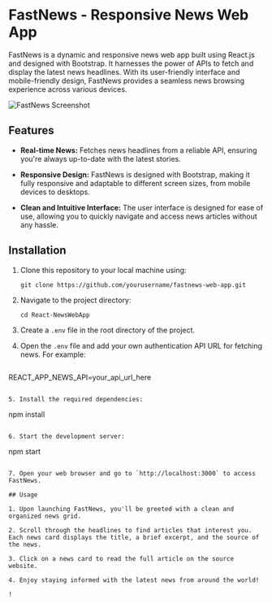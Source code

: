 # FastNews - Responsive News Web App

FastNews is a dynamic and responsive news web app built using React.js and designed with Bootstrap. It harnesses the power of APIs to fetch and display the latest news headlines. With its user-friendly interface and mobile-friendly design, FastNews provides a seamless news browsing experience across various devices.

![FastNews Screenshot](screenshot.png)

## Features

- **Real-time News:** Fetches news headlines from a reliable API, ensuring you're always up-to-date with the latest stories.

- **Responsive Design:** FastNews is designed with Bootstrap, making it fully responsive and adaptable to different screen sizes, from mobile devices to desktops.

- **Clean and Intuitive Interface:** The user interface is designed for ease of use, allowing you to quickly navigate and access news articles without any hassle.

## Installation

1. Clone this repository to your local machine using:

   ```
   git clone https://github.com/yourusername/fastnews-web-app.git
   ```

2. Navigate to the project directory:

   ```
   cd React-NewsWebApp
   ```

3. Create a `.env` file in the root directory of the project.

4. Open the `.env` file and add your own authentication API URL for fetching news. For example:

   ```
  REACT_APP_NEWS_API=your_api_url_here
   ```

5. Install the required dependencies:

   ```
   npm install
   ```

6. Start the development server:

   ```
   npm start
   ```

7. Open your web browser and go to `http://localhost:3000` to access FastNews.

## Usage

1. Upon launching FastNews, you'll be greeted with a clean and organized news grid.

2. Scroll through the headlines to find articles that interest you. Each news card displays the title, a brief excerpt, and the source of the news.

3. Click on a news card to read the full article on the source website.

4. Enjoy staying informed with the latest news from around the world!

!
